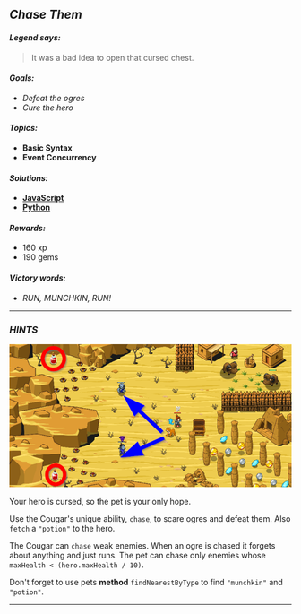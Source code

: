 ## _Chase Them_

#### _Legend says:_
> It was a bad idea to open that cursed chest.

#### _Goals:_
+ _Defeat the ogres_
+ _Cure the hero_

#### _Topics:_
+ **Basic Syntax**
+ **Event Concurrency**

#### _Solutions:_
+ **[JavaScript](chaseThem.js)**
+ **[Python](chase_them.py)**

#### _Rewards:_
+ 160 xp
+ 190 gems

#### _Victory words:_
+ _RUN, MUNCHKIN, RUN!_

___

### _HINTS_

![](img/chase.png)

Your hero is cursed, so the pet is your only hope.

Use the Cougar's unique ability, `chase`, to scare ogres and defeat them. Also `fetch` a `"potion"` to the hero.

The Cougar can `chase` weak enemies. When an ogre is chased it forgets about anything and just runs. The pet can chase only enemies whose `maxHealth < (hero.maxHealth / 10)`.

Don't forget to use pets **method** `findNearestByType` to find `"munchkin"` and `"potion"`.

___

